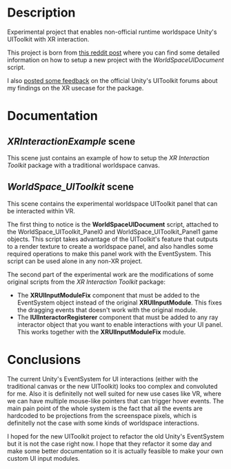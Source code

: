 # Description
Experimental project that enables non-official runtime worldspace Unity's UIToolkit with XR interaction.

This project is born from [this reddit post](https://www.reddit.com/r/Unity3D/comments/qh4fe4/here_is_a_script_to_use_uitoolkit_in_runtime/) where you can find some detailed information on how to setup a new project with the *WorldSpaceUIDocument* script.

I also [posted some feedback](https://forum.unity.com/threads/you-didnt-account-for-some-use-cases-in-the-event-dispatcher-vr-ar.1187116/) on the official Unity's UIToolkit forums about my findings on the XR usecase for the package.

# Documentation

## *XRInteractionExample* scene
This scene just contains an example of how to setup the *XR Interaction Toolkit* package with a traditional worldspace canvas.

## *WorldSpace_UIToolkit* scene
This scene contains the experimental worldspace UIToolkit panel that can be interacted within VR.

The first thing to notice is the **WorldSpaceUIDocument** script, attached to the WorldSpace_UIToolkit_Panel0 and WorldSpace_UIToolkit_Panel1 game objects. This script takes advantage of the UIToolkit's feature that outputs to a render texture to create a worldspace panel, and also handles some required operations to make this panel work with the EventSystem. This script can be used alone in any non-XR project.

The second part of the experimental work are the modifications of some original scripts from the *XR Interaction Toolkit* package:
* The **XRUIInputModuleFix** component that must be added to the EventSystem object instead of the original **XRUIInputModule**. This fixes the dragging events that doesn't work with the original module.
* The **IUIInteractorRegisterer** component that must be added to any ray interactor object that you want to enable interactions with your UI panel. This works together with the **XRUIInputModuleFix** module.

# Conclusions
The current Unity's EventSystem for UI interactions (either with the traditional canvas or the new UIToolkit) looks too complex and convoluted for me. Also it is definitelly not well suited for new use cases like VR, where we can have multiple mouse-like pointers that can trigger hover events. The main pain point of the whole system is the fact that all the events are hardcoded to be projections from the screenspace pixels, which is definitelly not the case with some kinds of worldspace interactions.

 I hoped for the new UIToolkit project to refactor the old Unity's EventSystem but it is not the case right now. I hope that they refactor it some day and make some better documentation so it is actually feasible to make your own custom UI input modules.